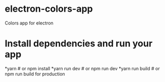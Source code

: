 # electron-colors-app
Colors app for electron

# Install dependencies and run your app
*yarn # or npm install
*yarn run dev # or npm run dev
*yarn run build # or npm run build for production
